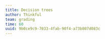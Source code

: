 ```yaml
---
title: Decision trees
author: Thinkful
team: grading
time: 60
uuid: 9b0ce9c9-7033-4fab-90f4-a73b807d083c
---
```


<jupyter notebook-name="decision_trees" course-code="DSBC" />
